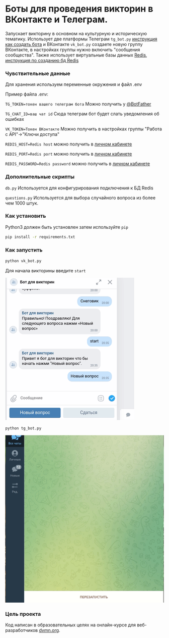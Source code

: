 # Боты для проведения викторин в ВКонтакте и Телеграм.

Запускает викторину в основном на культурную и историческую тематику.
Использует две платформы Телеграм `tg_bot.py` [инструкция как создать бота](https://way23.ru/%D1%80%D0%B5%D0%B3%D0%B8%D1%81%D1%82%D1%80%D0%B0%D1%86%D0%B8%D1%8F-%D0%B1%D0%BE%D1%82%D0%B0-%D0%B2-telegram.html)
и ВКонтакте `vk_bot.py` создаете новую группу ВКонтакте, в настройках группы нужно включить "сообщения сообщества".
Также использует виртуальные базы данных [Redis](https://app.redislabs.com/#/login), [инструкция по созданию бд Redis](https://pythonru.com/biblioteki/redis-python)

### Чувствительные данные

Для хранения используем переменные окружения и файл .env

Пример файла .env:

`TG_TOKEN=токен вашего телеграм бота` Можно получить у [@BotFather](https://way23.ru/%D1%80%D0%B5%D0%B3%D0%B8%D1%81%D1%82%D1%80%D0%B0%D1%86%D0%B8%D1%8F-%D0%B1%D0%BE%D1%82%D0%B0-%D0%B2-telegram.html)

`TG_CHAT_ID=ваш чат id` Сюда телеграм бот будет слать уведомления об ошибках

`VK_TOKEN=Токен ВКонтакте` Можно получить в настройках группы "Работа с API"->"Ключи доступа"

`REDIS_HOST=Redis host` можно получить в [личном кабинете](https://app.redislabs.com/#/login) 

`REDIS_PORT=Redis port` можно получить в [личном кабинете](https://app.redislabs.com/#/login)

`REDIS_PASSWORD=Redis password` можно получить в [личном кабинете](https://app.redislabs.com/#/login)

### Дополнительные скрипты

`db.py` Используется для конфигурирования подключения к БД Redis

`questions.py` Используется для выбора случайного вопроса из более чем 1000 штук.

### Как установить

Python3 должен быть установлен затем используйте `pip`

```bash
pip install -r requirements.txt
```

### Как запустить

```bash
python vk_bot.py
```
Для начала викторины введите `start`

![](gif/vk_bot.gif)
```bash
python tg_bot.py
```

![](gif/tg_bot.gif)

### Цель проекта

Код написан в образовательных целях на онлайн-курсе для веб-разработчиков [dvmn.org](https://dvmn.org/).